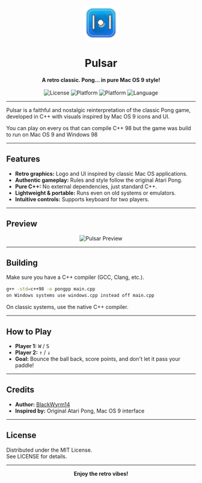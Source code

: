 <p align="center">
  <img src="./assets/logo.png" width="96" alt="Pulsar Logo"/>
</p>

<h1 align="center">Pulsar</h1>

<p align="center">
  <b>A retro classic. Pong… in pure Mac OS 9 style!</b>
  <br>
  <br>
  <img src="https://img.shields.io/badge/License-MIT-blue" alt="License"/>
  <img src="https://img.shields.io/badge/Platform-Mac_OS_9-blue" alt="Platform"/>
  <img src="https://img.shields.io/badge/Platform-Windows%2098-blue" alt="Platform"/>
  <img src="https://img.shields.io/badge/Language-C++-blue" alt="Language"/>
  
</p>

---

Pulsar is a faithful and nostalgic reinterpretation of the classic Pong game, developed in C++ with visuals inspired by Mac OS 9 icons and UI.

You can play on every os that can compile C++ 98 but the game was build to run on Mac OS 9 and Windows 98

---

## Features

- **Retro graphics:** Logo and UI inspired by classic Mac OS applications.
- **Authentic gameplay:** Rules and style follow the original Atari Pong.
- **Pure C++:** No external dependencies, just standard C++.
- **Lightweight & portable:** Runs even on old systems or emulators.
- **Intuitive controls:** Supports keyboard for two players.

---

## Preview

<p align="center">
  <img src="./assets/" width="48" alt="Pulsar Preview"/>
</p>

---

## Building

Make sure you have a C++ compiler (GCC, Clang, etc.).

```sh
g++ -std=c++98 -o pongpp main.cpp
on Windows systems use windows.cpp instead off main.cpp
```

On classic systems, use the native C++ compiler.

---

## How to Play

- **Player 1:** <kbd>W</kbd> / <kbd>S</kbd>
- **Player 2:** <kbd>↑</kbd> / <kbd>↓</kbd>
- **Goal:** Bounce the ball back, score points, and don't let it pass your paddle!

---

## Credits

- **Author:** [BlackWyrm14](https://github.com/BlackWyrm14)
- **Inspired by:** Original Atari Pong, Mac OS 9 interface

---

## License

Distributed under the MIT License.  
See LICENSE for details.

---

<p align="center">
  <b>Enjoy the retro vibes!</b>
</p>

